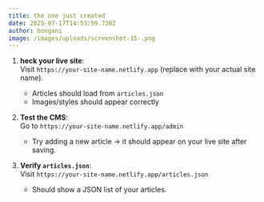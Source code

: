 ```yaml
---
title: the one just created
date: 2025-07-17T14:53:59.736Z
author: bongani
image: /images/uploads/screenshot-15-.png
---
```

<!--StartFragment-->

1. **heck your live site**:\
   Visit `https://your-site-name.netlify.app` (replace with your actual site name).

   * Articles should load from `articles.json`
   * Images/styles should appear correctly
2. **Test the CMS**:\
   Go to `https://your-site-name.netlify.app/admin`

   * Try adding a new article → it should appear on your live site after saving.
3. **Verify `articles.json`**:\
   Visit `https://your-site-name.netlify.app/articles.json`

   * Should show a JSON list of your articles.

<!--EndFragment-->